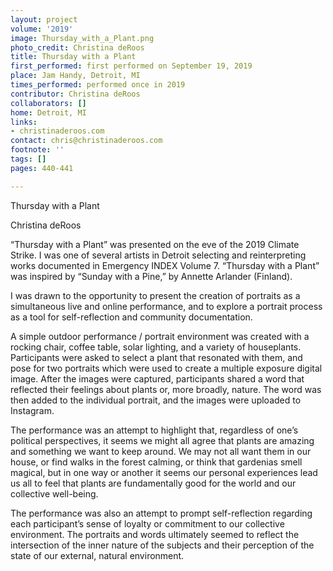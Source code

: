```yaml
---
layout: project
volume: '2019'
image: Thursday_with_a_Plant.png
photo_credit: Christina deRoos
title: Thursday with a Plant
first_performed: first performed on September 19, 2019
place: Jam Handy, Detroit, MI
times_performed: performed once in 2019
contributor: Christina deRoos
collaborators: []
home: Detroit, MI
links:
- christinaderoos.com
contact: chris@christinaderoos.com
footnote: ''
tags: []
pages: 440-441

---
```


Thursday with a Plant

Christina deRoos

“Thursday with a Plant” was presented on the eve of the 2019 Climate Strike. I was one of several artists in Detroit selecting and reinterpreting works documented in Emergency INDEX Volume 7. “Thursday with a Plant” was inspired by “Sunday with a Pine,” by Annette Arlander (Finland).

I was drawn to the opportunity to present the creation of portraits as a simultaneous live and online performance, and to explore a portrait process as a tool for self-reflection and community documentation.

A simple outdoor performance / portrait environment was created with a rocking chair, coffee table, solar lighting, and a variety of houseplants. Participants were asked to select a plant that resonated with them, and pose for two portraits which were used to create a multiple exposure digital image. After the images were captured, participants shared a word that reflected their feelings about plants or, more broadly, nature. The word was then added to the individual portrait, and the images were uploaded to Instagram.

The performance was an attempt to highlight that, regardless of one’s political perspectives, it seems we might all agree that plants are amazing and something we want to keep around. We may not all want them in our house, or find walks in the forest calming, or think that gardenias smell magical, but in one way or another it seems our personal experiences lead us all to feel that plants are fundamentally good for the world and our collective well-being.

The performance was also an attempt to prompt self-reflection regarding each participant’s sense of loyalty or commitment to our collective environment. The portraits and words ultimately seemed to reflect the intersection of the inner nature of the subjects and their perception of the state of our external, natural environment.
